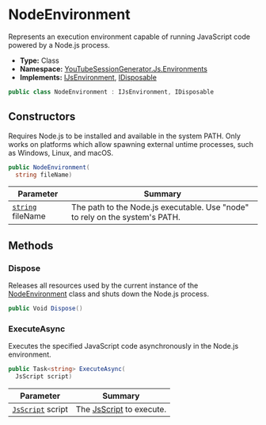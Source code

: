 ﻿# NodeEnvironment
Represents an execution environment capable of running JavaScript code powered by a Node.js process.
- **Type:** Class
- **Namespace:** [YouTubeSessionGenerator.Js.Environments](/YouTubeSessionGenerator/reference/YouTubeSessionGenerator/Js/Environments/)
- **Implements:**  [IJsEnvironment](/YouTubeSessionGenerator/reference/YouTubeSessionGenerator/Js/IJsEnvironment.html), [IDisposable](https://learn.microsoft.com/dotnet/api/system.idisposable)
```cs
public class NodeEnvironment : IJsEnvironment, IDisposable
```


## Constructors
Requires Node.js to be installed and available in the system PATH.
Only works on platforms which allow spawning external untime processes, such as Windows, Linux, and macOS.
```cs
public NodeEnvironment(
  string fileName)
```
| Parameter | Summary |
| --------- | ------- |
| [`string`](https://learn.microsoft.com/dotnet/api/system.string) fileName | The path to the Node.js executable. Use <c>"node"</c> to rely on the system's PATH. |



## Methods

### Dispose
Releases all resources used by the current instance of the [NodeEnvironment](/YouTubeSessionGenerator/reference/YouTubeSessionGenerator/Js/Environments/NodeEnvironment.html) class and shuts down the Node.js process.
```cs
public Void Dispose()
```

### ExecuteAsync
Executes the specified JavaScript code asynchronously in the Node.js environment.
```cs
public Task<string> ExecuteAsync(
  JsScript script)
```
| Parameter | Summary |
| --------- | ------- |
| [`JsScript`](/YouTubeSessionGenerator/reference/YouTubeSessionGenerator/Js/JsScript.html) script | The [JsScript](/YouTubeSessionGenerator/reference/YouTubeSessionGenerator/Js/JsScript.html) to execute. |



